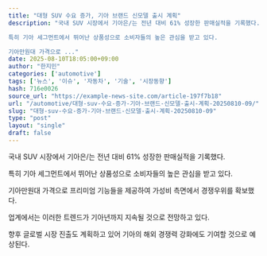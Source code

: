 ```yaml
---
title: "대형 SUV 수요 증가, 기아 브랜드 신모델 출시 계획"
description: "국내 SUV 시장에서 기아은/는 전년 대비 61% 성장한 판매실적을 기록했다.

특히 기아 세그먼트에서 뛰어난 상품성으로 소비자들의 높은 관심을 받고 있다.

기아만원대 가격으로 ..."
date: 2025-08-10T18:05:00+09:00
author: "한지민"
categories: ['automotive']
tags: ['뉴스', '이슈', '자동차', '기술', '시장동향']
hash: 716e0026
source_url: "https://example-news-site.com/article-197f7b18"
url: "/automotive/대형-suv-수요-증가-기아-브랜드-신모델-출시-계획-20250810-09/"
slug: "대형-suv-수요-증가-기아-브랜드-신모델-출시-계획-20250810-09"
type: "post"
layout: "single"
draft: false
---
```


국내 SUV 시장에서 기아은/는 전년 대비 61% 성장한 판매실적을 기록했다.

특히 기아 세그먼트에서 뛰어난 상품성으로 소비자들의 높은 관심을 받고 있다.

기아만원대 가격으로 프리미엄 기능들을 제공하여 가성비 측면에서 경쟁우위를 확보했다.

업계에서는 이러한 트렌드가 기아년까지 지속될 것으로 전망하고 있다.

향후 글로벌 시장 진출도 계획하고 있어 기아의 해외 경쟁력 강화에도 기여할 것으로 예상된다.
